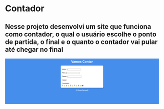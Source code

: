 # Contador 
  Nesse projeto desenvolvi um site que funciona como contador, o qual o usuário escolhe o ponto de partida, o final e o quanto o contador vai pular até chegar no final 
  ---------------------------------------------------------------------------------------
  ![Foto do site](https://github.com/RenanSaravalli/projeto-contador/blob/main/imagem/imagem-site.png?raw=true)
